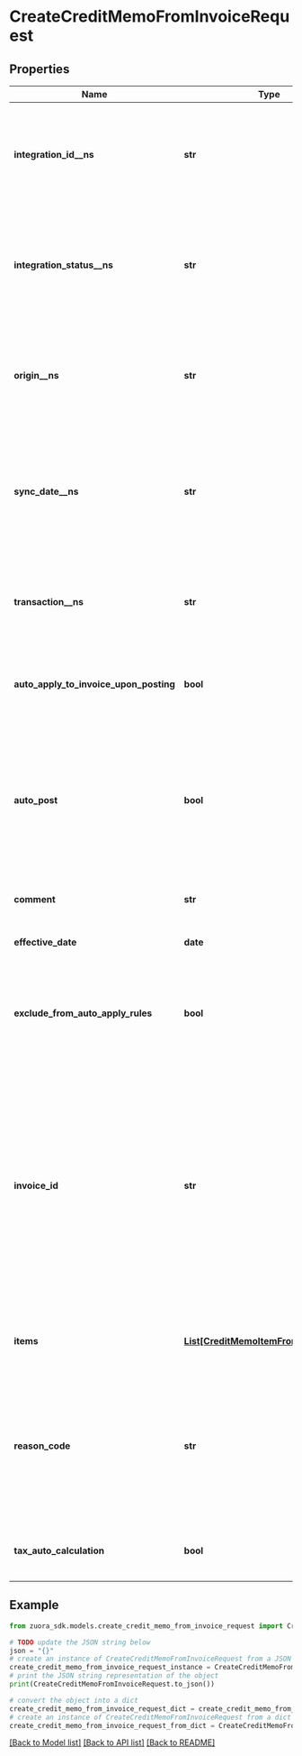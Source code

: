 # CreateCreditMemoFromInvoiceRequest


## Properties

Name | Type | Description | Notes
------------ | ------------- | ------------- | -------------
**integration_id__ns** | **str** | ID of the corresponding object in NetSuite. Only available if you have installed the [Zuora Connector for NetSuite](https://www.zuora.com/connect/app/?appId&#x3D;265).  | [optional] 
**integration_status__ns** | **str** | Status of the credit memo&#39;s synchronization with NetSuite. Only available if you have installed the [Zuora Connector for NetSuite](https://www.zuora.com/connect/app/?appId&#x3D;265).  | [optional] 
**origin__ns** | **str** | Origin of the corresponding object in NetSuite. Only available if you have installed the [Zuora Connector for NetSuite](https://www.zuora.com/connect/app/?appId&#x3D;265).  | [optional] 
**sync_date__ns** | **str** | Date when the credit memo was synchronized with NetSuite. Only available if you have installed the [Zuora Connector for NetSuite](https://www.zuora.com/connect/app/?appId&#x3D;265).  | [optional] 
**transaction__ns** | **str** | Related transaction in NetSuite. Only available if you have installed the [Zuora Connector for NetSuite](https://www.zuora.com/connect/app/?appId&#x3D;265).  | [optional] 
**auto_apply_to_invoice_upon_posting** | **bool** | Whether the credit memo automatically applies to the invoice upon posting. | [optional] 
**auto_post** | **bool** | Whether to automatically post the credit memo after it is created.  Setting this field to &#x60;true&#x60;, you do not need to separately call the [Post credit memo](https://www.zuora.com/developer/api-references/api/operation/Put_PostCreditMemo) operation to post the credit memo.  | [optional] [default to False]
**comment** | **str** | Comments about the credit memo. | [optional] 
**effective_date** | **date** | The date when the credit memo takes effect. | [optional] 
**exclude_from_auto_apply_rules** | **bool** | Whether the credit memo is excluded from the rule of automatically applying credit memos to invoices. | [optional] 
**invoice_id** | **str** | The ID of the invoice that the credit memo is created from. * If this field is specified, its value must be the same as the value of the &#x60;invoiceId&#x60; path parameter. Otherwise, its value overrides the value of the &#x60;invoiceId&#x60; path parameter.  * If this field is not specified, the value of the &#x60;invoiceId&#x60; path parameter is used.  | [optional] 
**items** | [**List[CreditMemoItemFromInvoiceItem]**](CreditMemoItemFromInvoiceItem.md) | Container for items. The maximum number of items is 1,000. | [optional] 
**reason_code** | **str** | A code identifying the reason for the transaction. The value must be an existing reason code or empty. If you do not specify a value, Zuora uses the default reason code. | [optional] 
**tax_auto_calculation** | **bool** | Whether to automatically calculate taxes in the credit memo. | [optional] [default to True]

## Example

```python
from zuora_sdk.models.create_credit_memo_from_invoice_request import CreateCreditMemoFromInvoiceRequest

# TODO update the JSON string below
json = "{}"
# create an instance of CreateCreditMemoFromInvoiceRequest from a JSON string
create_credit_memo_from_invoice_request_instance = CreateCreditMemoFromInvoiceRequest.from_json(json)
# print the JSON string representation of the object
print(CreateCreditMemoFromInvoiceRequest.to_json())

# convert the object into a dict
create_credit_memo_from_invoice_request_dict = create_credit_memo_from_invoice_request_instance.to_dict()
# create an instance of CreateCreditMemoFromInvoiceRequest from a dict
create_credit_memo_from_invoice_request_from_dict = CreateCreditMemoFromInvoiceRequest.from_dict(create_credit_memo_from_invoice_request_dict)
```
[[Back to Model list]](../README.md#documentation-for-models) [[Back to API list]](../README.md#documentation-for-api-endpoints) [[Back to README]](../README.md)


